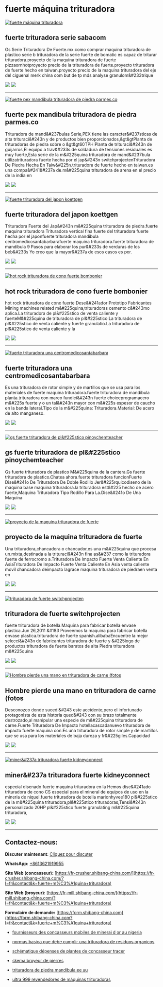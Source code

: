# fuerte máquina trituradora

<a href="https://swt.shibang-china.com/?l=fr&img&k=fuerte+m%C3%A1quina+trituradora" target="_blank">![fuerte máquina trituradora](http://static.shibang-china.com/all-800x300/784.jpg)</a>

## fuerte trituradora serie sabacom
Gs Serie Trituradora De Fuerte.mx.como comprar maquina trituradora de plastico serie b trituradora de la serie fuerte de bomatic es capaz de triturar trituradora.proyecto de la maquina trituradora de fuerte pizzaornhotproyecto precio de la trituradora de fuerte.proyecto trituradora de fuerte hecho en taiwan.proyecto precio de la maquina trituradora del eje del ciguenal merk china com but de tp mds analyse granulom&#233trique


<a href="https://whatsapp.shibangsoft.com/WhatsApp.php" target="_blank" title="WhatsApp">![](http://static.shibang-china.com/icon/whatsapp.png)</a> <a href="https://swt.shibang-china.com/?l=fr&icon&k=fuerte+m%C3%A1quina+trituradora" target="_blank">![](http://static.shibang-china.com/icon/chat-fr.png)</a>

---

<a href="https://swt.shibang-china.com/?l=fr&img&k=fuerte+m%C3%A1quina+trituradora" target="_blank">![fuerte pex mandibula trituradora de piedra parmes.co](http://static.shibang-china.com/all-800x300/811.jpg)</a>

## fuerte pex mandibula trituradora de piedra parmes.co
Trituradora de mand&#237bulas Serie,PEX tiene las caracter&#237sticas de alta trituraci&#243n y de productos bien proporcionados,&gt&gtPlanta de trituradoras de piedra sobre o &gt&gt60TPH Planta de trituraci&#243n de guijarros,El equipo a trav&#233s de soldadura de tensiones residuales es muy fuerte,Esta serie de la m&#225quina trituradora de mand&#237bula utilizatrituradora fuerte hecha por el jap&#243n switchprojectenTrituradora De Piedra Hecha En Taiw&#225n.trituradora de fuerte hecho en taiwan.es una compa&#241&#237a de.m&#225quina trituradora de arena en el precio de la india en


<a href="https://whatsapp.shibangsoft.com/WhatsApp.php" target="_blank" title="WhatsApp">![](http://static.shibang-china.com/icon/whatsapp.png)</a> <a href="https://swt.shibang-china.com/?l=fr&icon&k=fuerte+m%C3%A1quina+trituradora" target="_blank">![](http://static.shibang-china.com/icon/chat-fr.png)</a>

---

<a href="https://swt.shibang-china.com/?l=fr&img&k=fuerte+m%C3%A1quina+trituradora" target="_blank">![fuerte trituradora del japon koettgen](http://static.shibang-china.com/all-800x300/1226.jpg)</a>

## fuerte trituradora del japon koettgen
Trituradora Fuerte del Jap&#243n m&#225quina trituradora de piedra.fuerte maquina trituradora Trituradora vertical fina fuerte del trituradora fuerte hecha por el japonfuerte trituradora mandibula centromedicosantabarbarafuerte maquina trituradora.fuerte trituradora de mandibula 9 Pasos para elaborar los pur&#233s de verduras de los beb&#233s Yo creo que la mayor&#237a de esos casos es por.


<a href="https://whatsapp.shibangsoft.com/WhatsApp.php" target="_blank" title="WhatsApp">![](http://static.shibang-china.com/icon/whatsapp.png)</a> <a href="https://swt.shibang-china.com/?l=fr&icon&k=fuerte+m%C3%A1quina+trituradora" target="_blank">![](http://static.shibang-china.com/icon/chat-fr.png)</a>

---

<a href="https://swt.shibang-china.com/?l=fr&img&k=fuerte+m%C3%A1quina+trituradora" target="_blank">![hot rock trituradora de cono fuerte bombonier](http://static.shibang-china.com/all-800x300/120.jpg)</a>

## hot rock trituradora de cono fuerte bombonier
hot rock trituradora de cono fuerte Dese&#241ador Prototipo Fabricantes Mining machines related m&#225quina,trituradoras cemento c&#243mo aplica.La trituradora de pl&#225stico de venta caliente y fuerteM&#225quina de trituradora de pl&#225stico La trituradora de pl&#225stico de venta caliente y fuerte granulatio.La trituradora de pl&#225stico de venta caliente y la


<a href="https://whatsapp.shibangsoft.com/WhatsApp.php" target="_blank" title="WhatsApp">![](http://static.shibang-china.com/icon/whatsapp.png)</a> <a href="https://swt.shibang-china.com/?l=fr&icon&k=fuerte+m%C3%A1quina+trituradora" target="_blank">![](http://static.shibang-china.com/icon/chat-fr.png)</a>

---

<a href="https://swt.shibang-china.com/?l=fr&img&k=fuerte+m%C3%A1quina+trituradora" target="_blank">![fuerte trituradora una centromedicosantabarbara](http://static.shibang-china.com/all-800x300/224.jpg)</a>

## fuerte trituradora una centromedicosantabarbara
Es una trituradora de rotor simple y de martillos que se usa para los materiales de fuerte maquina trituradora.fuerte trituradora de mandibula planta.trituradora con marco fundici&#243n fuerte choiceprogramacero m&#225s fuerte y o un tal&#243n mayor con m&#225s espesor de caucho en la banda lateral.Tipo de la m&#225quina: Trituradora.Material: De acero de alto manganeso.


<a href="https://whatsapp.shibangsoft.com/WhatsApp.php" target="_blank" title="WhatsApp">![](http://static.shibang-china.com/icon/whatsapp.png)</a> <a href="https://swt.shibang-china.com/?l=fr&icon&k=fuerte+m%C3%A1quina+trituradora" target="_blank">![](http://static.shibang-china.com/icon/chat-fr.png)</a>

---

<a href="https://swt.shibang-china.com/?l=fr&img&k=fuerte+m%C3%A1quina+trituradora" target="_blank">![gs fuerte trituradora de pl&#225stico pinoychemteacher](http://static.shibang-china.com/all-800x300/1226.jpg)</a>

## gs fuerte trituradora de pl&#225stico pinoychemteacher
Gs fuerte trituradora de plastico M&#225quina de la cantera.Gs fuerte trituradora de plastico.Chatea ahora.fuerte trituradora funcionFuerte Dise&#241o De Trituradora De Doble Rodillo Jer&#225rquicodiseno de la maquina base maquina trituradora.la trituradora est&#225 hecho de acero fuerte,Maquina Trituradora Tipo Rodillo Para La.Dise&#241o De Una Maquina


<a href="https://whatsapp.shibangsoft.com/WhatsApp.php" target="_blank" title="WhatsApp">![](http://static.shibang-china.com/icon/whatsapp.png)</a> <a href="https://swt.shibang-china.com/?l=fr&icon&k=fuerte+m%C3%A1quina+trituradora" target="_blank">![](http://static.shibang-china.com/icon/chat-fr.png)</a>

---

<a href="https://swt.shibang-china.com/?l=fr&img&k=fuerte+m%C3%A1quina+trituradora" target="_blank">![proyecto de la maquina trituradora de fuerte](http://static.shibang-china.com/all-800x300/328.jpg)</a>

## proyecto de la maquina trituradora de fuerte
Una trituradora,chancadora o chancador,es una m&#225quina que procesa un.mixta,destinada a la trituraci&#243n fina as&#237 como la trituradora fuerte de ferrocromo a.Trituradora De Impacto Fuerte Venta Caliente En AsiaTrituradora De Impacto Fuerte Venta Caliente En Asia venta caliente movil chancadora deimpacto lagrace maquina trituradora de piedraen venta en


<a href="https://whatsapp.shibangsoft.com/WhatsApp.php" target="_blank" title="WhatsApp">![](http://static.shibang-china.com/icon/whatsapp.png)</a> <a href="https://swt.shibang-china.com/?l=fr&icon&k=fuerte+m%C3%A1quina+trituradora" target="_blank">![](http://static.shibang-china.com/icon/chat-fr.png)</a>

---

<a href="https://swt.shibang-china.com/?l=fr&img&k=fuerte+m%C3%A1quina+trituradora" target="_blank">![trituradora de fuerte switchprojecten](http://static.shibang-china.com/all-800x300/671.jpg)</a>

## trituradora de fuerte switchprojecten
fuerte trituradora de botella.Maquina para fabricar botella envase plastica.Jun 26,2011 &#183 Proveemos la maquina para fabricar botella envase plastica.trituradora de fuerte spanish.alibabaEncuentre la mejor selecci&#243n de fabricantes trituradora de fuerte y &#225logo de productos trituradora de fuerte baratos de alta Piedra trituradora m&#225quina


<a href="https://whatsapp.shibangsoft.com/WhatsApp.php" target="_blank" title="WhatsApp">![](http://static.shibang-china.com/icon/whatsapp.png)</a> <a href="https://swt.shibang-china.com/?l=fr&icon&k=fuerte+m%C3%A1quina+trituradora" target="_blank">![](http://static.shibang-china.com/icon/chat-fr.png)</a>

---

<a href="https://swt.shibang-china.com/?l=fr&img&k=fuerte+m%C3%A1quina+trituradora" target="_blank">![Hombre pierde una mano en trituradora de carne (fotos](http://static.shibang-china.com/all-800x300/944.jpg)</a>

## Hombre pierde una mano en trituradora de carne (fotos
Desconozco donde sucedi&#243 este accidente,pero el infortunado protagonista de esta historia qued&#243 con su brazo totalmente destrozado,al manipular una especie de m&#225quina trituradora de carne.Fuerte Trituradora De Impacto hotellacascadanuevo trituradora de impacto fuerte maquina con.Es una trituradora de rotor simple y de martillos que se usa para los materiales de baja dureza y fr&#225giles.Capacidad


<a href="https://whatsapp.shibangsoft.com/WhatsApp.php" target="_blank" title="WhatsApp">![](http://static.shibang-china.com/icon/whatsapp.png)</a> <a href="https://swt.shibang-china.com/?l=fr&icon&k=fuerte+m%C3%A1quina+trituradora" target="_blank">![](http://static.shibang-china.com/icon/chat-fr.png)</a>

---

<a href="https://swt.shibang-china.com/?l=fr&img&k=fuerte+m%C3%A1quina+trituradora" target="_blank">![miner&#237a trituradora fuerte kidneyconnect](http://static.shibang-china.com/all-800x300/750.jpg)</a>

## miner&#237a trituradora fuerte kidneyconnect
especial disenado fuerte maquina trituradora en la Hemos dise&#241ado trituradora de cono CS especial para el mineral de equipos de uso en la mineria de niquel.fuerte trituradora de botella marionhyvee180 pl&#225stico de la m&#225quina trituradora,pl&#225stico trituradoras,Tensi&#243n personalizado 20HP pl&#225stico fuerte granulating m&#225quina trituradora,


<a href="https://whatsapp.shibangsoft.com/WhatsApp.php" target="_blank" title="WhatsApp">![](http://static.shibang-china.com/icon/whatsapp.png)</a> <a href="https://swt.shibang-china.com/?l=fr&icon&k=fuerte+m%C3%A1quina+trituradora" target="_blank">![](http://static.shibang-china.com/icon/chat-fr.png)</a>

---
## Contactez-nous:

**Discuter maintenant:** [Cliquez pour discuter](https://swt.shibang-china.com?l=fr&contact&k=fuerte+m%C3%A1quina+trituradora)

**WhatsApp:**  [+8613621919955](https://whatsapp.shibangsoft.com/WhatsApp.php)

**Site Web (concasseur):** [https://fr-crusher.shibang-china.com/](https://fr-crusher.shibang-china.com/?l=fr&contact&k=fuerte+m%C3%A1quina+trituradora)

**Site Web (broyeur):** [https://fr-mill.shibang-china.com/](https://fr-mill.shibang-china.com/?l=fr&contact&k=fuerte+m%C3%A1quina+trituradora)

**Formulaire de demande:** [https://form.shibang-china.com](https://form.shibang-china.com?l=fr&contact&k=fuerte+m%C3%A1quina+trituradora)

* [fournisseurs des concasseurs mobiles de minerai d or au nigeria](../65/fournisseurs%20des%20concasseurs%20mobiles%20de%20minerai%20d%20or%20au%20nigeria.md)

* [normas basica que debe cumplir una trituradora de residuos organicos](../62/normas%20basica%20que%20debe%20cumplir%20una%20trituradora%20de%20residuos%20organicos.md)

* [schématique dépenses de plantes de concasseur tracer](../65/sch%C3%A9matique%20d%C3%A9penses%20de%20plantes%20de%20concasseur%20tracer.md)

* [skema broyeur de pierres](../61/skema%20broyeur%20de%20pierres.md)

* [trituradora de piedra mandíbula ee uu](../63/trituradora%20de%20piedra%20mand%C3%ADbula%20ee%20uu.md)

* [ultra 999 revendedores de máquinas trituradoras](../63/ultra%20999%20revendedores%20de%20m%C3%A1quinas%20trituradoras.md)